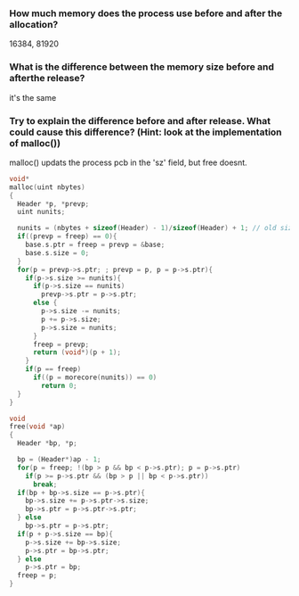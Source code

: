 
### How much memory does the process use before and after the allocation?
16384, 81920

### What is the difference between the memory size before and afterthe release?
it's the same

### Try to explain the difference before and after release. What could cause this difference? (Hint: look at the implementation of malloc())
malloc() updats the process pcb in the 'sz' field, but free doesnt.

```c
void*
malloc(uint nbytes)
{
  Header *p, *prevp;
  uint nunits;

  nunits = (nbytes + sizeof(Header) - 1)/sizeof(Header) + 1; // old size + the function parameter (amount to allocate)
  if((prevp = freep) == 0){
    base.s.ptr = freep = prevp = &base;
    base.s.size = 0;
  }
  for(p = prevp->s.ptr; ; prevp = p, p = p->s.ptr){
    if(p->s.size >= nunits){
      if(p->s.size == nunits)
        prevp->s.ptr = p->s.ptr;
      else {
        p->s.size -= nunits;
        p += p->s.size;
        p->s.size = nunits;
      }
      freep = prevp;
      return (void*)(p + 1);
    }
    if(p == freep)
      if((p = morecore(nunits)) == 0)
        return 0;
  }
}
```

```c
void
free(void *ap)
{
  Header *bp, *p;

  bp = (Header*)ap - 1;
  for(p = freep; !(bp > p && bp < p->s.ptr); p = p->s.ptr)
    if(p >= p->s.ptr && (bp > p || bp < p->s.ptr))
      break;
  if(bp + bp->s.size == p->s.ptr){
    bp->s.size += p->s.ptr->s.size;
    bp->s.ptr = p->s.ptr->s.ptr;
  } else
    bp->s.ptr = p->s.ptr;
  if(p + p->s.size == bp){
    p->s.size += bp->s.size;
    p->s.ptr = bp->s.ptr;
  } else
    p->s.ptr = bp;
  freep = p;
}
```